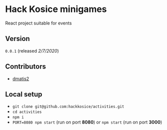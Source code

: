 # Hack Kosice minigames

React project suitable for events

## Version

`0.0.1` (released _2/7/2020_)

## Contributors

- [dmatis2](https://github.com/dmatis2)

## Local setup

- `git clone git@github.com:hackkosice/activities.git`
- `cd activities`
- `npm i`
- `PORT=8080 npm start` (run on port **8080**) or `npm start` (run on port **3000**)
